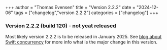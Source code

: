 +++
author = "Thomas Evensen"
title = "Version 2.2.2"
date = "2024-12-06"
tags = ["changelog","version 2.2.2"]
categories = ["changelog"]
+++

### Version 2.2.2 (build 120) - not yeat released

Most likely version 2.2.2 is to be released in January 2025. See [blog about Swift concurrency](/blog/2024/12/06/swift-concurrency/)
for more info what is the major change in this version.
